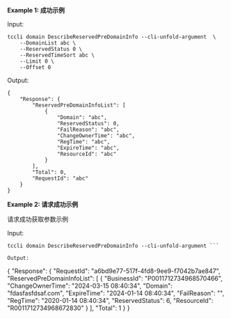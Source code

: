 **Example 1: 成功示例**



Input: 

```
tccli domain DescribeReservedPreDomainInfo --cli-unfold-argument  \
    --DomainList abc \
    --ReservedStatus 0 \
    --ReservedTimeSort abc \
    --Limit 0 \
    --Offset 0
```

Output: 
```
{
    "Response": {
        "ReservedPreDomainInfoList": [
            {
                "Domain": "abc",
                "ReservedStatus": 0,
                "FailReason": "abc",
                "ChangeOwnerTime": "abc",
                "RegTime": "abc",
                "ExpireTime": "abc",
                "ResourceId": "abc"
            }
        ],
        "Total": 0,
        "RequestId": "abc"
    }
}
```

**Example 2: 请求成功示例**

请求成功获取参数示例

Input: 

```
tccli domain DescribeReservedPreDomainInfo --cli-unfold-argument ```

Output: 
```
{
    "Response": {
        "RequestId": "a6bd9e77-517f-4fd8-9ee9-f7042b7ae847",
        "ReservedPreDomainInfoList": [
            {
                "BusinessId": "P0011712734968570466",
                "ChangeOwnerTime": "2024-03-15 08:40:34",
                "Domain": "fdasfasfdsaf.com",
                "ExpireTime": "2024-01-14 08:40:34",
                "FailReason": "",
                "RegTime": "2020-01-14 08:40:34",
                "ReservedStatus": 6,
                "ResourceId": "R0011712734968672830"
            }
        ],
        "Total": 1
    }
}
```

